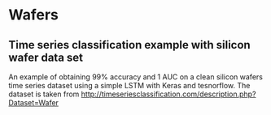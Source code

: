 # Wafers
## Time series classification example with silicon wafer data set
An example of obtaining 99% accuracy and 1 AUC on a clean silicon wafers time series dataset using a simple LSTM with Keras and tesnorflow.
The dataset is taken from 
http://timeseriesclassification.com/description.php?Dataset=Wafer

